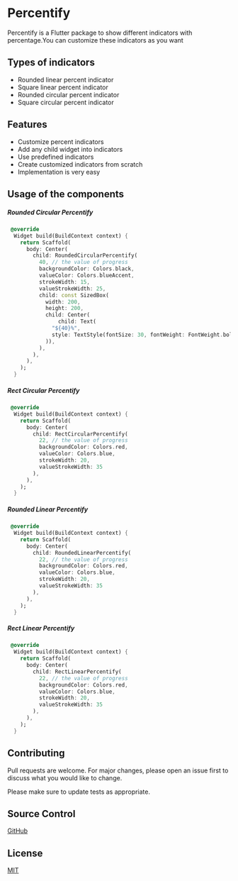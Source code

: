 # Percentify

Percentify is a Flutter package to show different indicators with percentage.You can customize these indicators as you want

## Types of indicators
- Rounded linear percent indicator
- Square linear percent indicator
- Rounded circular percent indicator
- Square circular percent indicator

## Features
- Customize percent indicators
- Add any child widget into indicators
- Use predefined indicators
- Create customized indicators from scratch
- Implementation is very easy

## Usage of the components
##### Rounded Circular Percentify 
```dart
 @override
  Widget build(BuildContext context) {
    return Scaffold(
      body: Center(
        child: RoundedCircularPercentify(
          40, // the value of progress
          backgroundColor: Colors.black,
          valueColor: Colors.blueAccent,
          strokeWidth: 15,
          valueStrokeWidth: 25,
          child: const SizedBox(
            width: 200,
            height: 200,
            child: Center(
                child: Text(
              "${40}%",
              style: TextStyle(fontSize: 30, fontWeight: FontWeight.bold),
            )),
          ),
        ),
      ),
    );
  }
```
##### Rect Circular Percentify 
```dart
 @override
  Widget build(BuildContext context) {
    return Scaffold(
      body: Center(
        child: RectCircularPercentify(
          22, // the value of progress
          backgroundColor: Colors.red,
          valueColor: Colors.blue,
          strokeWidth: 20,
          valueStrokeWidth: 35
        ),
      ),
    );
  }
```

##### Rounded Linear Percentify 
```dart
 @override
  Widget build(BuildContext context) {
    return Scaffold(
      body: Center(
        child: RoundedLinearPercentify(
          22, // the value of progress
          backgroundColor: Colors.red,
          valueColor: Colors.blue,
          strokeWidth: 20,
          valueStrokeWidth: 35
        ),
      ),
    );
  }
```

##### Rect Linear Percentify 
```dart
 @override
  Widget build(BuildContext context) {
    return Scaffold(
      body: Center(
        child: RectLinearPercentify(
          22, // the value of progress
          backgroundColor: Colors.red,
          valueColor: Colors.blue,
          strokeWidth: 20,
          valueStrokeWidth: 35
        ),
      ),
    );
  }
```

## Contributing
Pull requests are welcome. For major changes, please open an issue first to discuss what you would like to change.

Please make sure to update tests as appropriate.

## Source Control
[GitHub](https://choosealicense.com/licenses/mit/)

## License
[MIT](https://choosealicense.com/licenses/mit/)